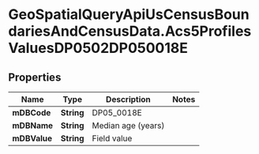 # GeoSpatialQueryApiUsCensusBoundariesAndCensusData.Acs5ProfilesValuesDP0502DP050018E

## Properties

Name | Type | Description | Notes
------------ | ------------- | ------------- | -------------
**mDBCode** | **String** | DP05_0018E | 
**mDBName** | **String** | Median age (years) | 
**mDBValue** | **String** | Field value | 


